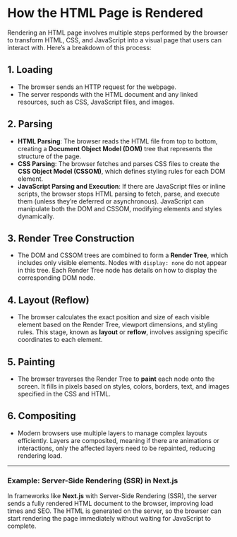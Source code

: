 # How the HTML Page is Rendered

Rendering an HTML page involves multiple steps performed by the browser to transform HTML, CSS, and JavaScript into a visual page that users can interact with. Here’s a breakdown of this process:

## 1. Loading

- The browser sends an HTTP request for the webpage.
- The server responds with the HTML document and any linked resources, such as CSS, JavaScript files, and images.

## 2. Parsing

- **HTML Parsing**: The browser reads the HTML file from top to bottom, creating a **Document Object Model (DOM)** tree that represents the structure of the page.
- **CSS Parsing**: The browser fetches and parses CSS files to create the **CSS Object Model (CSSOM)**, which defines styling rules for each DOM element.
- **JavaScript Parsing and Execution**: If there are JavaScript files or inline scripts, the browser stops HTML parsing to fetch, parse, and execute them (unless they’re deferred or asynchronous). JavaScript can manipulate both the DOM and CSSOM, modifying elements and styles dynamically.

## 3. Render Tree Construction

- The DOM and CSSOM trees are combined to form a **Render Tree**, which includes only visible elements. Nodes with `display: none` do not appear in this tree. Each Render Tree node has details on how to display the corresponding DOM node.

## 4. Layout (Reflow)

- The browser calculates the exact position and size of each visible element based on the Render Tree, viewport dimensions, and styling rules. This stage, known as **layout** or **reflow**, involves assigning specific coordinates to each element.

## 5. Painting

- The browser traverses the Render Tree to **paint** each node onto the screen. It fills in pixels based on styles, colors, borders, text, and images specified in the CSS and HTML.

## 6. Compositing

- Modern browsers use multiple layers to manage complex layouts efficiently. Layers are composited, meaning if there are animations or interactions, only the affected layers need to be repainted, reducing rendering load.

---

### Example: Server-Side Rendering (SSR) in Next.js

In frameworks like **Next.js** with Server-Side Rendering (SSR), the server sends a fully rendered HTML document to the browser, improving load times and SEO. The HTML is generated on the server, so the browser can start rendering the page immediately without waiting for JavaScript to complete.

